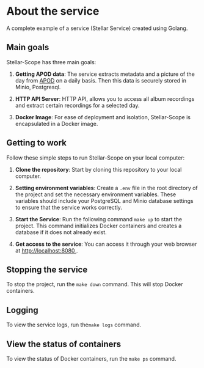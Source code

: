 # About the service

A complete example of a service (Stellar Service) created using Golang.

## Main goals

Stellar-Scope has three main goals:

1. **Getting APOD data**: The service extracts metadata and a picture of the day from [APOD](https://api.nasa.gov/) on a daily basis.
   Then this data is securely stored in Minio, Postgresql.

2. **HTTP API Server**: HTTP API, allows you to access all album recordings and extract certain recordings for a selected day.

3. **Docker Image**: For ease of deployment and isolation, Stellar-Scope is encapsulated in a Docker image.

## Getting to work

Follow these simple steps to run Stellar-Scope on your local computer:

1. **Clone the repository**: Start by cloning this repository to your local computer.

2. **Setting environment variables**: Create a `.env` file in the root directory of the project and set the necessary environment variables.
   These variables should include your PostgreSQL and Minio database settings to ensure that the service works correctly.

3. **Start the Service**: Run the following command `make up` to start the project.
   This command initializes Docker containers and creates a database if it does not already exist.

4. **Get access to the service**: You can access it through your web browser at [http://localhost:8080 ](http://localhost:8080 ).

## Stopping the service

To stop the project, run the `make down` command. This will stop Docker containers.

## Logging

To view the service logs, run the`make logs` command.

## View the status of containers
To view the status of Docker containers, run the `make ps` command.